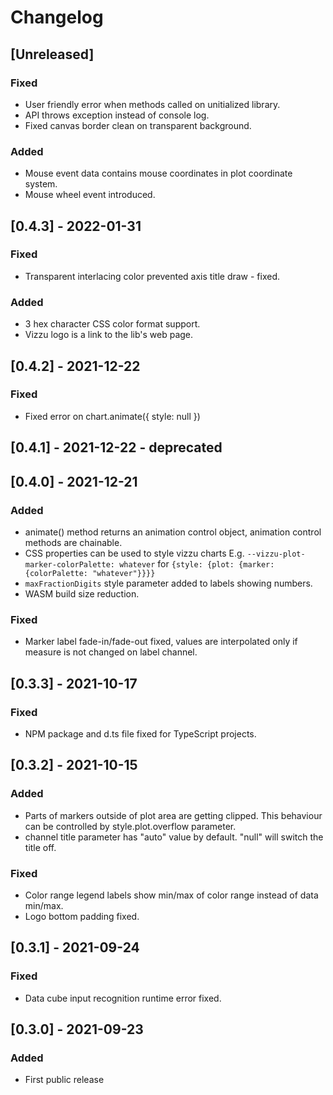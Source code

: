 # Changelog

## [Unreleased]

### Fixed

- User friendly error when methods called on unitialized library.
- API throws exception instead of console log.
- Fixed canvas border clean on transparent background.

### Added

- Mouse event data contains mouse coordinates in plot coordinate system.
- Mouse wheel event introduced.

## [0.4.3] - 2022-01-31

### Fixed

- Transparent interlacing color prevented axis title draw - fixed.
### Added

- 3 hex character CSS color format support.
- Vizzu logo is a link to the lib's web page.

## [0.4.2] - 2021-12-22

### Fixed

- Fixed error on chart.animate({ style: null })

## [0.4.1] - 2021-12-22 - deprecated

## [0.4.0] - 2021-12-21

### Added

- animate() method returns an animation control object, 
  animation control methods are chainable.
- CSS properties can be used to style vizzu charts
  E.g. `--vizzu-plot-marker-colorPalette: whatever` for `{style: {plot: {marker: {colorPalette: "whatever"}}}}`
- `maxFractionDigits` style parameter added to labels showing numbers.
- WASM build size reduction.

### Fixed

- Marker label fade-in/fade-out fixed, values are interpolated only if measure 
  is not changed on label channel.

## [0.3.3] - 2021-10-17

### Fixed

- NPM package and d.ts file fixed for TypeScript projects.

## [0.3.2] - 2021-10-15

### Added

- Parts of markers outside of plot area are getting clipped. This behaviour can 
  be controlled by style.plot.overflow parameter.
- channel title parameter has "auto" value by default. "null" will switch the
  title off.

### Fixed

- Color range legend labels show min/max of color range instead of data min/max.
- Logo bottom padding fixed.

## [0.3.1] - 2021-09-24

### Fixed

- Data cube input recognition runtime error fixed.

## [0.3.0] - 2021-09-23

### Added

- First public release
